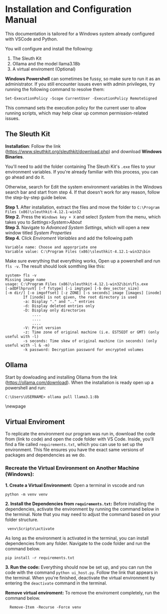 # Installation and Configuration Manual

This documentation is tailored for a Windows system already configured with VSCode and Python.

You will configure and install the following:
1. The Sleuth Kit
2. Ollama and the model llama3.18b
3. A virtual enviroment (Optional)

**Windows Powershell** can sometimes be fussy, so make sure to run it as an administrator. If you still encounter issues even with admin privileges, try running the following command to resolve them:
```
Set-ExecutionPolicy -Scope CurrentUser -ExecutionPolicy RemoteSigned
```
This command sets the execution policy for the current user to allow running scripts, which may help clear up common permission-related issues.

## The Sleuth Kit
**Installation**: Follow the link (https://www.sleuthkit.org/sleuthkit/download.php) and download **Windows Binaries**.

You'll need to add the folder containing The Sleuth Kit's `.exe` files to your environment variables. If you're already familiar with this process, you can go ahead and do it.

Otherwise, search for Edit the system environment variables in the Windows search bar and start from step 4. If that doesn't work for any reason, follow the step-by-step guide below.

**Step 1.** After installation, extract the files and move the folder to `C:\Program Files (x86)\sleuthkit-4.12.1-win32` \
**Step 2.** Press the `Windows key + X` and select _System_ from the menu, which takes you to _Settings_>_System_>_About_ \
**Step 3.** Navigate to _Advanced System Settings_, which will open a new window titled _System Properties_ \
**Step 4.** Click _Enviroment Variables_ and add the following path
```
Variable name: Choose and apporpriate one 
Variable value: C:\Program Files (x86)\sleuthkit-4.12.1-win32\bin
```
Make sure everything that everything works, Open up a powershell and run `fls -v`. The result should look somthing like this: 
```
system> fls -v
Missing image name
usage: C:\Program Files (x86)\sleuthkit-4.12.1-win32\bin\fls.exe
[-adDFlhpruvV] [-f fstype] [-i imgtype] [-b dev_sector_size]
[-m dir/] [-o imgoffset] [-z ZONE] [-s seconds] image [images] [inode]
        If [inode] is not given, the root directory is used
        -a: Display "." and ".." entries
        -d: Display deleted entries only
        -D: Display only directories
            ....
            ....
            ....
        -V: Print version
        -z: Time zone of original machine (i.e. EST5EDT or GMT) (only useful with -l)
        -s seconds: Time skew of original machine (in seconds) (only useful with -l & -m)
        -k password: Decryption password for encrypted volumes
```

## Ollama 
Start by dowloading and installing Ollama from the link (https://ollama.com/download). 
When the installation is ready open up a powershell and run:
```
C:\Users\USERNAME> ollama pull llama3.1:8b 
```

\newpage
## Virtual Enviroment 
To replicate the environment our program was run in, download the code from (link to code) and open the code folder with VS Code. Inside, you'll find a file called `requirements.txt`, which you can use to set up the environment. This file ensures you have the exact same versions of packages and dependencies as we do.

### Recreate the Virtual Environment on Another Machine (Windows):
**1. Create a Virtual Environment:**
  Open a terminal in vscode and run
  ```
  python -m venv venv
  ``` 

**2. Install the Dependencies from `requirements.txt`:**
Before installing the dependencies, activate the environment by running the command below in the terminal. Note that you may need to adjust the command based on your folder structure.
  ```
   venv\Scripts\activate
  ```
As long as the environment is activated in the terminal, you can install dependencies from any folder. Navigate to the code folder and run the command below.
  ```
  pip install -r requirements.txt
  ```
**3. Run the code:** Everything should now be set up, and you can run the code with the command `python ui_host.py`. Follow the link that appears in the terminal. When you're finished, deactivate the virtual environment by entering the `deactivate` command in the terminal.

**Remove virtual enviroment:**
 To remove the enviroment completely, run the command below.
  ```
    Remove-Item -Recurse -Force venv
  ```
